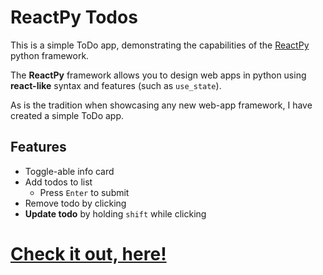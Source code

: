  # ReactPy Todos

This is a simple ToDo app, demonstrating the capabilities of the [ReactPy](https://reactpy.dev/) python framework.

The **ReactPy** framework allows you to design web apps in python using **react-like** syntax and features (such as `use_state`). 

As is the tradition when showcasing any new web-app framework, I have created a simple ToDo app.

## Features

* Toggle-able info card
* Add todos to list
    * Press `Enter` to submit
* Remove todo by clicking
* **Update todo** by holding `shift` while clicking

# [Check it out, here!](https://reactpy-todos.marcusweinberger.repl.co)

